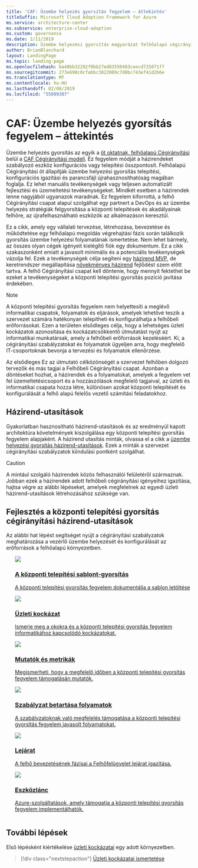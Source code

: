 ```yaml
---
title: 'CAF: Üzembe helyezés gyorsítás fegyelem – áttekintés'
titleSuffix: Microsoft Cloud Adoption Framework for Azure
ms.service: architecture-center
ms.subservice: enterprise-cloud-adoption
ms.custom: governance
ms.date: 2/11/2019
description: Üzembe helyezési gyorsítás magyarázat felhőalapú cégirányítási viszonyítva.
author: BrianBlanchard
layout: LandingPage
ms.topic: landing-page
ms.openlocfilehash: ba48bb32292f0bb27ed83550483ceecd725071ff
ms.sourcegitcommit: 273e690c0cfabbc3822089c7d8bc743ef41d2b6e
ms.translationtype: MT
ms.contentlocale: hu-HU
ms.lasthandoff: 02/08/2019
ms.locfileid: "55899307"
---
```

# <a name="caf-deployment-acceleration-discipline-overview"></a>CAF: Üzembe helyezés gyorsítás fegyelem – áttekintés

Üzembe helyezés gyorsítás az egyik a [öt oktatnak, felhőalapú Cégirányítási](../governance-disciplines.md) belül a [CAF Cégirányítási modell](../overview.md). Ez fegyelem módját a házirendeket szabályozó eszköz konfigurációs vagy telepítési összpontosít. Felhőalapú Cégirányítási öt állapítják üzembe helyezési gyorsítás telepítési, konfigurációs igazítási és parancsfájl újrahasznosíthatóság magában foglalja. Ez lehet manuális tevékenységek vagy teljesen automatizált fejlesztési és üzemeltetési tevékenységeket. Mindkét esetben a házirendek lenne nagyjából ugyanazok maradnak. Ez fegyelem kiforrottá, a felhő Cégirányítási csapat alapul szolgálhat egy partnert a DevOps és az üzembe helyezés stratégiák felgyorsítása a központi telepítések és akadályainak felhőre, az újrafelhasználható eszközök az alkalmazáson keresztül.

Ez a cikk, amely egy vállalati tervezése, létrehozása, bevezetése és működtetése egy felhőalapú megoldás végrehajtási fázis során találkozik gyorsítás üzembe helyezési folyamatának ismertetése. Nem lehet bármely, az összes olyan cégek igényeit kielégítő fiók egy dokumentum. Ez a cikk szakaszonként emiatt a javasolt minimális és a potenciális tevékenységek vázolja fel. Ezek a tevékenységek célja segíteni egy [házirend MVP](../policy-compliance/overview.md#minimum-viable-product-mvp-for-policy), de keretrendszer megállapítása [növekményes házirend](../policy-compliance/overview.md#incremental-policy-growth) fejlődést szem előtt tartva. A felhő Cégirányítási csapat kell döntenie, hogy mennyit fektethet be ezeket a tevékenységeket a központi telepítési gyorsítás pozíció javítása érdekében.

> [!NOTE]
> A központi telepítési gyorsítás fegyelem nem helyettesíti a meglévő informatikai csapatok, folyamatok és eljárások, amelyek lehetővé teszik a szervezet számára hatékonyan telepítheti és konfigurálhatja a felhőbeli erőforrásokat. Ezen a területen elsődleges célja, hogy a lehetséges üzleti kockázatok azonosítása és kockázatcsökkentő útmutatást nyújt az informatikai munkatársak, amely a felhőbeli erőforrások kezeléséért. Ki, a cégirányítási szabályzatokat és folyamatok ügyeljen arra, hogy megfelelő IT-csoportoknak bevonja a tervezési és folyamatok ellenőrzése.

Az elsődleges Ez az útmutató célközönségét a szervezet felhőben dolgozó tervezők és más tagjai a Felhőbeli Cégirányítási csapat. Azonban a döntéseket hozhat, a házirendek és a folyamatokat, amelyek a fegyelem vet fel üzemeltetésicsoport és a hozzászólások megfelelő tagjaival, az üzleti és informatikai csapata hozza létre, különösen azokat központi telepítését és konfigurálását a felhő alapú felelős vezető számítási feladatokhoz.

## <a name="policy-statements"></a>Házirend-utasítások

Gyakorlatban hasznosítható házirend-utasítások és az eredményül kapott architektúra követelmények kiszolgálása egy központi telepítési gyorsítás fegyelem alapjaként. A házirend utasítás minták, olvassa el a cikk a [üzembe helyezési gyorsítás házirend-utasítások](./policy-statements.md). Ezek a minták a szervezet cégirányítási szabályzatok kiindulási pontként szolgálhat.

> [!CAUTION]
> A mintául szolgáló házirendek közös felhasználói felületéről származnak. Jobban ezek a házirendek adott felhőbeli cégirányítási igényeihez igazítása, hajtsa végre az alábbi lépéseket, amelyek megfelelnek az egyedi üzleti házirend-utasítások létrehozásához szüksége van.

## <a name="developing-deployment-acceleration-governance-policy-statements"></a>Fejlesztés a központi telepítési gyorsítás cégirányítási házirend-utasítások

Az alábbi hat lépést segítséget nyújt a cégirányítási szabályzatok meghatározása a vezérlő üzembe helyezését és konfigurálását az erőforrások a felhőalapú környezetben.

<!-- markdownlint-disable MD033 -->

<ul class="panelContent cardsE">
<li style="display: flex; flex-direction: column;">
    <a href="./template.md">
        <div class="cardSize">
            <div class="cardPadding" >
                <div class="card" >
                    <div class="cardImageOuter">
                        <div class="cardImage">
                            <img src="../../_images/governance/process-template.png" class="x-hidden-focus"/>
                        </div>
                    </div>
                    <div class="cardText" style="padding-left:0px;">
                        <h3>A központi telepítési sablont-gyorsítás</h3>
                        <p class="x-hidden-focus">A központi telepítési gyorsítás fegyelem dokumentálja a sablon letöltése</p>
                    </div>
                </div>
            </div>
        </div>
    </a>
</li><li style="display: flex; flex-direction: column;">
    <a href="./business-risks.md">
        <div class="cardSize">
            <div class="cardPadding" >
                <div class="card" >
                    <div class="cardImageOuter">
                        <div class="cardImage">
                            <img src="../../_images/governance/process-risks.png" class="x-hidden-focus"/>
                        </div>
                    </div>
                    <div class="cardText" style="padding-left:0px;">
                        <h3>Üzleti kockázat</h3>
                        <p class="x-hidden-focus">Ismerje meg a okokra és a központi telepítési gyorsítás fegyelem informatikához kapcsolódó kockázatokat.</p>
                    </div>
                </div>
            </div>
        </div>
    </a>
</li>
<li style="display: flex; flex-direction: column;">
    <a href="./metrics-tolerance.md">
        <div class="cardSize">
            <div class="cardPadding" >
                <div class="card" >
                    <div class="cardImageOuter">
                        <div class="cardImage">
                            <img src="../../_images/governance/process-metrics.png" class="x-hidden-focus"/>
                        </div>
                    </div>
                    <div class="cardText" style="padding-left:0px;">
                        <h3>Mutatók és metrikák</h3>
                        <p class="x-hidden-focus">Megismerheti, hogy a megfelelő időben a központi telepítési gyorsítás fegyelem támogatásán mutatók.</p>
                    </div>
                </div>
            </div>
        </div>
    </a>
</li>
<li style="display: flex; flex-direction: column;">
    <a href="./compliance-processes.md">
        <div class="cardSize">
            <div class="cardPadding" >
                <div class="card" >
                    <div class="cardImageOuter">
                        <div class="cardImage">
                            <img src="../../_images/governance/process-enforce.png" class="x-hidden-focus"/>
                        </div>
                    </div>
                    <div class="cardText" style="padding-left:0px;">
                        <h3>Szabályzat betartása folyamatok</h3>
                        <p class="x-hidden-focus">A szabályzatoknak való megfelelés támogatása a központi telepítési gyorsítás fegyelem javasolt folyamatokat.</p>
                    </div>
                </div>
            </div>
        </div>
    </a>
</li>
<li style="display: flex; flex-direction: column;">
    <a href="./discipline-improvement.md">
        <div class="cardSize">
            <div class="cardPadding" >
                <div class="card" >
                    <div class="cardImageOuter">
                        <div class="cardImage">
                            <img src="../../_images/governance/process-maturity.png" class="x-hidden-focus"/>
                        </div>
                    </div>
                    <div class="cardText" style="padding-left:0px;">
                        <h3>Lejárat</h3>
                        <p class="x-hidden-focus">A felhő bevezetésének fázisai a Felhőfelügyelet lejárat igazítása.</p>
                    </div>
                </div>
            </div>
        </div>
    </a>
</li>
<li style="display: flex; flex-direction: column;">
    <a href="./toolchain.md">
        <div class="cardSize">
            <div class="cardPadding" >
                <div class="card" >
                    <div class="cardImageOuter">
                        <div class="cardImage">
                            <img src="../../_images/governance/process-toolchain.png" class="x-hidden-focus"/>
                        </div>
                    </div>
                    <div class="cardText" style="padding-left:0px;">
                        <h3>Eszközlánc</h3>
                        <p class="x-hidden-focus">Azure-szolgáltatások, amely támogatja a központi telepítési gyorsítás fegyelem implementálhatók.</p>
                    </div>
                </div>
            </div>
        </div>
    </a>
</li>
</ul>

## <a name="next-steps"></a>További lépések

Első lépésként kiértékelése [üzleti kockázatai](./business-risks.md) egy adott környezetben.

> [!div class="nextstepaction"]
> [Üzleti kockázatai ismertetése](./business-risks.md)

<!-- markdownlint-enable MD033 -->